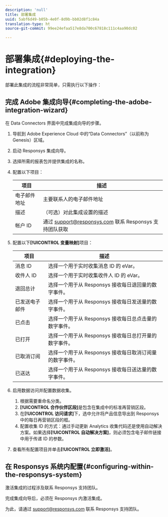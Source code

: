 ```yaml
---
description: 'null'
title: 部署集成
uuid: 5abf6d49-b05b-4e0f-8d9b-bb02d8f1c84a
translation-type: ht
source-git-commit: 99ee24efaa517e8da700c67818c111c4aa90dc02

---
```



# 部署集成{#deploying-the-integration}

部署此集成的流程非常简单，只需执行以下操作：

## 完成 Adobe 集成向导{#completing-the-adobe-integration-wizard}

在 Data Connectors 界面中完成集成向导的步骤。

1. 导航到 Adobe Experience Cloud 中的“Data Connectors”（以前称为 Genesis）区域。
1. 启动 Responsys 集成向导。
1. 选择所需的报表包并提供集成的名称。
1. 配置以下项目：

   | 项目 | 描述 |
   |---|---|
   | 电子邮件地址 | 主要联系人的电子邮件地址 |
   | 描述 | （可选）对此集成设置的描述 |
   | 帐户 ID | 通过 support@responsys.com 联系 Responsys 支持团队获取 |

1. 配置以下&#x200B;**[!UICONTROL 变量映射]**&#x200B;项目：

   | 项目 | 描述 |
   |---|---|
   | 消息 ID | 选择一个用于实时收集消息 ID 的 eVar。 |
   | 收件人 ID | 选择一个用于实时收集收件人 ID 的 eVar。 |
   | 退回总计 | 选择一个用于从 Responsys 接收每日退回量的数字事件。 |
   | 已发送电子邮件 | 选择一个用于从 Responsys 接收每日发送量的数字事件。 |
   | 已点击 | 选择一个用于从 Responsys 接收每日总点击量的数字事件。 |
   | 已打开 | 选择一个用于从 Responsys 接收每日总打开量的数字事件。 |
   | 已取消订阅 | 选择一个用于从 Responsys 接收每日取消订阅量的数字事件。 |
   | 已送达 | 选择一个用于从 Responsys 接收每日送达量的数字事件。 |

1. 启用数据访问并配置数据收集。
   1. 根据需要重命名分类。
   1. **[!UICONTROL 合作伙伴区段]**&#x200B;是包含在集成中的标准再营销区段。
   1. 在&#x200B;**[!UICONTROL 访问请求]**&#x200B;下，选中允许将产品信息导出到 Responsys 中的每日再营销区段的框。
   1. 配置收集 ID 的方式：通过手动更新 Analytics 收集代码还是使用自动解决方案。如果选择&#x200B;**[!UICONTROL 自动解决方案]**，则必须包含电子邮件链接中用于传递 ID 的参数。
1. 查看所有配置项目并单击&#x200B;**[!UICONTROL 立即激活]**。

## 在 Responsys 系统内配置{#configuring-within-the-responsys-system}

激活集成的过程涉及联系 Responsys 支持团队。

完成集成向导后，必须在 Responsys 内激活集成。

为此，请通过 support@responsys.com 联系 Responsys 支持团队。
